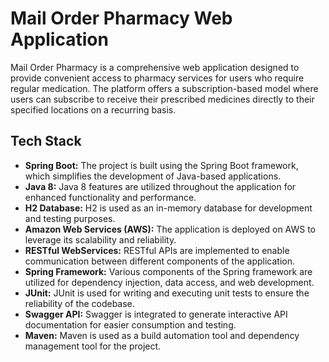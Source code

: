 # Mail Order Pharmacy Web Application

Mail Order Pharmacy is a comprehensive web application designed to provide convenient access to pharmacy services for users who require regular medication. The platform offers a subscription-based model where users can subscribe to receive their prescribed medicines directly to their specified locations on a recurring basis.

## Tech Stack

- **Spring Boot:** The project is built using the Spring Boot framework, which simplifies the development of Java-based applications.
- **Java 8:** Java 8 features are utilized throughout the application for enhanced functionality and performance.
- **H2 Database:** H2 is used as an in-memory database for development and testing purposes.
- **Amazon Web Services (AWS):** The application is deployed on AWS to leverage its scalability and reliability.
- **RESTful WebServices:** RESTful APIs are implemented to enable communication between different components of the application.
- **Spring Framework:** Various components of the Spring framework are utilized for dependency injection, data access, and web development.
- **JUnit:** JUnit is used for writing and executing unit tests to ensure the reliability of the codebase.
- **Swagger API:** Swagger is integrated to generate interactive API documentation for easier consumption and testing.
- **Maven:** Maven is used as a build automation tool and dependency management tool for the project.

